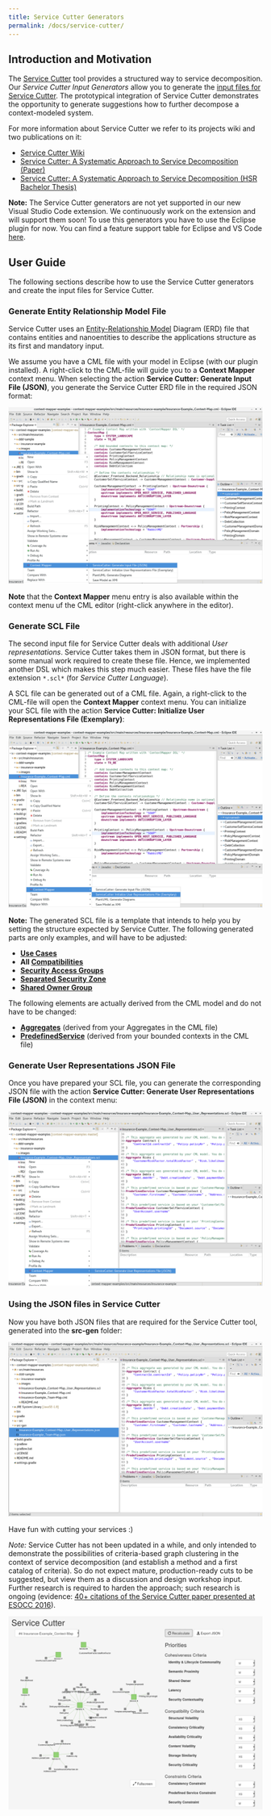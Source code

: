 ```yaml
---
title: Service Cutter Generators
permalink: /docs/service-cutter/
---
```


## Introduction and Motivation
The [Service Cutter](http://servicecutter.github.io/) tool provides a structured way to service decomposition. Our _Service Cutter Input Generators_ allow you to generate the [input files for Service Cutter](https://github.com/ServiceCutter/ServiceCutter/wiki/User-Representations). The prototypical integration of Service Cutter demonstrates the opportunity to generate suggestions how to further decompose a context-modeled system.

For more information about Service Cutter we refer to its projects wiki and two publications on it:

 * [Service Cutter Wiki](https://github.com/ServiceCutter/ServiceCutter/wiki)
 * [Service Cutter: A Systematic Approach to Service Decomposition (Paper)](https://link.springer.com/chapter/10.1007/978-3-319-44482-6_12)
 * [Service Cutter: A Systematic Approach to Service Decomposition (HSR Bachelor Thesis)](https://eprints.hsr.ch/476/)

<div class="alert alert-custom">
<strong>Note:</strong> The Service Cutter generators are not yet supported in our new Visual Studio Code extension. We continuously work on the extension and will support them soon! To use this generators you have to use the Eclipse plugin for now. You can find a feature support table for Eclipse and VS Code <a href="/docs/ide/">here</a>.
</div>

## User Guide
The following sections describe how to use the Service Cutter generators and create the input files for Service Cutter.

### Generate Entity Relationship Model File
Service Cutter uses an [Entity-Relationship Model](https://github.com/ServiceCutter/ServiceCutter/wiki/ERM) Diagram (ERD) file that contains entities and nanoentities to describe the applications structure as its first and mandatory input. 

We assume you have a CML file with your model in Eclipse (with our plugin installed). A right-click to the CML-file will guide you to a **Context Mapper** context menu. When selecting the action **Service Cutter: Generate Input File (JSON)**, you generate the Service Cutter ERD file in the required JSON format:

<a href="/img/service-cutter-input-generation-1.png">![Generate ServiceCutter ERD File](/img/service-cutter-input-generation-1.png)</a>

<div class="alert alert-custom">
<strong>Note</strong> that the <strong>Context Mapper</strong> menu entry is also available within the context menu uf the CML editor 
(right-click anywhere in the editor).
</div>

### Generate SCL File
The second input file for Service Cutter deals with additional *User representations*. Service Cutter takes them in JSON format, but  there is some manual work required to create these file. Hence, we implemented another DSL which makes this step much easier. These files have the file extension `*.scl*` (for *Service Cutter Language*).

A SCL file can be generated out of a CML file. Again, a right-click to the CML-file will open the **Context Mapper** context menu. You can initialize your SCL file with the action **Service Cutter: Initialize User Representations File (Exemplary)**:

<a href="/img/service-cutter-input-generation-2.png">![Generate ServiceCutter SCL File](/img/service-cutter-input-generation-2.png)</a>

**Note:** The generated SCL file is a template that intends to help you by setting the structure expected by Service Cutter. The following generated parts are only examples, and 
will have to be adjusted:

 * **[Use Cases](https://github.com/ServiceCutter/ServiceCutter/wiki/Use-Cases)**
 * **All [Compatibilities](https://github.com/ServiceCutter/ServiceCutter/wiki/Compatibilities)**
 * **[Security Access Groups](https://github.com/ServiceCutter/ServiceCutter/wiki/Security-access-groups)**
 * **[Separated Security Zone](https://github.com/ServiceCutter/ServiceCutter/wiki/Separated-security-zones)**
 * **[Shared Owner Group](https://github.com/ServiceCutter/ServiceCutter/wiki/Shared-owner-groups)**

The following elements are actually derived from the CML model and do not have to be changed:

 * **[Aggregates](https://github.com/ServiceCutter/ServiceCutter/wiki/Aggregates)** (derived from your Aggregates in the CML file)
 * **[PredefinedService](https://github.com/ServiceCutter/ServiceCutter/wiki/Predefined-services)** (derived from your bounded contexts in the CML file)

### Generate User Representations JSON File
Once you have prepared your SCL file, you can generate the corresponding JSON file with the action **Service Cutter: Generate User Representations File (JSON)** in the context menu:

<a href="/img/service-cutter-input-generation-3.png">![Generate ServiceCutter JSON out of SCL File](/img/service-cutter-input-generation-3.png)</a>

### Using the JSON files in Service Cutter
Now you have both JSON files that are required for the Service Cutter tool, generated into the **src-gen** folder:

<a href="/img/service-cutter-input-generation-4.png">![Generated JSON files for Service Cutter](/img/service-cutter-input-generation-4.png)</a>

Have fun with cutting your services :)

*Note:* Service Cutter has not been updated in a while, and only intended to demonstrate the possibilities of criteria-based graph clustering in the context of service decomposition (and establish a method and a first catalog of criteria). So do not expect mature, production-ready cuts to be suggested, but view them as a discussion and design workshop input. Further research is required to harden the approach; such research is ongoing (evidence: [40+ citations of the Service Cutter paper presented at ESOCC 2016](https://www.researchgate.net/publication/307873263_Service_Cutter_A_Systematic_Approach_to_Service_Decomposition)).  

<a href="/img/service-cutter-insurance-example.png">![Service Cutter Insurance Example](/img/service-cutter-insurance-example.png)</a>
